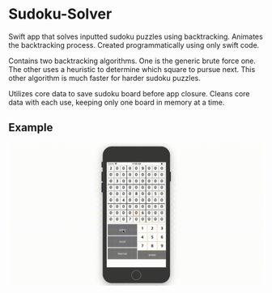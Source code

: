 # Sudoku-Solver
Swift app that solves inputted sudoku puzzles using backtracking. Animates the backtracking process. Created programmatically using only swift code.

Contains two backtracking algorithms. One is the generic brute force one. The other uses a heuristic to determine which square to pursue next. This other algorithm is much faster for harder sudoku puzzles. 

Utilizes core data to save sudoku board before app closure. Cleans core data with each use, keeping only one board in memory at a time.

## Example
![Alt Text](https://github.com/udotneb/Sudoku-Solver/blob/master/example.gif)
